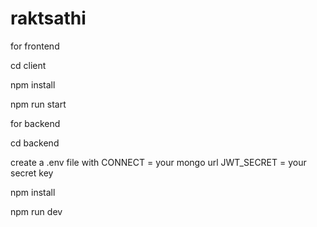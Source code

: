 # raktsathi
for frontend

  cd client

  npm install

  npm run start

for backend

  cd backend 

  create a .env file with
     CONNECT = your mongo url
     JWT_SECRET = your secret key

  npm install

  npm run dev
  
